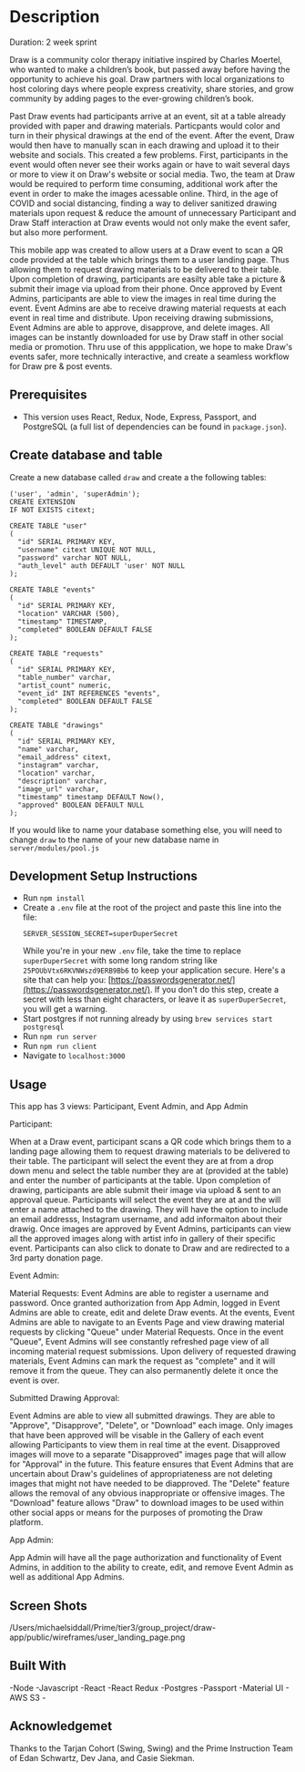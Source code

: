 
# Description

Duration:  2 week sprint

Draw is a community color therapy initiative inspired by Charles Moertel, who wanted to make a children’s book, but passed away before having the opportunity to achieve his goal.  Draw partners with local organizations to host coloring days where people express creativity, share stories, and grow community by adding pages to the ever-growing children’s book.

Past Draw events had participants arrive at an event, sit at a table already provided with paper and drawing materials.  Particpants would color and turn in their physical drawings at the end of the event.  After the event, Draw would then have to manually scan in each drawing and upload it to their website and socials.  This created a few problems.  First, participants in the event would often never see their works again or have to wait several days or more to view it on Draw's website or social media.  Two, the team at Draw would be required to perform time consuming, additional work after the event in order to make the images acessable online.  Third, in the age of COVID and social distancing, finding a way to deliver sanitized drawing materials upon request & reduce the amount of unnecessary Participant and Draw Staff interaction at Draw events would not only make the event safer, but also more performent.  

This mobile app was created to allow users at a Draw event to scan a QR code provided at the table which brings them to a user landing page.   Thus allowing them to request drawing materials to be delivered to their table. Upon completion of drawing, participants are easilty able take a picture & submit their image via upload from their phone.  Once approved by Event Admins, participants are able to view the images in real time during the event.  Event Admins are abe to receive drawing material requests at each event in real time and distribute.  Upon receiving drawing submissions, Event Admins are able to approve, disapprove, and delete images.  All images can be instantly downloaded for use by Draw staff in other social media or promotion.  Thru use of this appplication, we hope to make Draw's events safer, more technically interactive, and create a seamless workflow for Draw pre & post events.  
 
 


## Prerequisites

- This version uses React, Redux, Node,  Express, Passport, and PostgreSQL (a full list of dependencies can be found in `package.json`).


## Create database and table

Create a new database called `draw` and create a the following tables:

```CREATE TYPE auth AS ENUM
('user', 'admin', 'superAdmin');
CREATE EXTENSION
IF NOT EXISTS citext;

CREATE TABLE "user"
(
  "id" SERIAL PRIMARY KEY,
  "username" citext UNIQUE NOT NULL,
  "password" varchar NOT NULL,
  "auth_level" auth DEFAULT 'user' NOT NULL
);

CREATE TABLE "events"
(
  "id" SERIAL PRIMARY KEY,
  "location" VARCHAR (500),
  "timestamp" TIMESTAMP,
  "completed" BOOLEAN DEFAULT FALSE
);

CREATE TABLE "requests"
(
  "id" SERIAL PRIMARY KEY,
  "table_number" varchar,
  "artist_count" numeric,
  "event_id" INT REFERENCES "events",
  "completed" BOOLEAN DEFAULT FALSE
);

CREATE TABLE "drawings"
(
  "id" SERIAL PRIMARY KEY,
  "name" varchar,
  "email_address" citext,
  "instagram" varchar,
  "location" varchar,
  "description" varchar,
  "image_url" varchar,
  "timestamp" timestamp DEFAULT Now(),
  "approved" BOOLEAN DEFAULT NULL
);

```

If you would like to name your database something else, you will need to change `draw` to the name of your new database name in `server/modules/pool.js`

## Development Setup Instructions

- Run `npm install`
- Create a `.env` file at the root of the project and paste this line into the file:
  ```
  SERVER_SESSION_SECRET=superDuperSecret
  ```
  While you're in your new `.env` file, take the time to replace `superDuperSecret` with some long random string like `25POUbVtx6RKVNWszd9ERB9Bb6` to keep your application secure. Here's a site that can help you: [https://passwordsgenerator.net/](https://passwordsgenerator.net/). If you don't do this step, create a secret with less than eight characters, or leave it as `superDuperSecret`, you will get a warning.
- Start postgres if not running already by using `brew services start postgresql`
- Run `npm run server`
- Run `npm run client`
- Navigate to `localhost:3000`

## Usage
This app has 3 views:  Participant, Event Admin, and App Admin

Participant: 

When at a Draw event, participant scans a QR code which brings them to a landing page allowing them to request drawing materials to be delivered to their table.  The participant will select the event they are at from a drop down menu and select the table number they are at (provided at the table) and enter the number of participants at the table. Upon completion of drawing, participants are able submit their image via upload & sent to an approval queue.  Participants will select the event they are at and the will enter a name attached to the drawing.  They will have the option to include an email addresss, Instagram username, and add informaiton about their drawig.  Once images are approved by Event Admins, participants can view all the approved images along with artist info in gallery of their specific event. Participants can also click to donate to Draw and are redirected to a 3rd party donation page.

Event Admin:  

Material Requests: 
Event Admins are able to register a username and password.  Once granted authorization from App Admin, logged in Event Admins are able to create, edit and delete Draw events.  At the events, Event Admins are able to navigate to an Events Page and view drawing material requests by clicking "Queue" under Material Requests. Once in the event "Queue", Event Admins will see constantly refreshed page view of all incoming material request submissions.  Upon delivery of requested drawing materials, Event Admins can mark the request as "complete" and it will remove it from the queue.  They can also permanently delete it once the event is over. 

Submitted Drawing Approval:

Event Admins are able to view all submitted drawings.  They are able to "Approve", "Disapprove", "Delete", or "Download" each image.  Only images that have been approved will be visable in the Gallery of each event allowing Participants to view them in real time at the event.  Disapproved images will move to a separate "Disapproved" images page that will allow for "Approval" in the future.  This feature ensures that Event Admins that are uncertain about Draw's guidelines of appropriateness are not deleting images that might not have needed to be diapproved.  The "Delete" feature allows the removal of any obvious inappropriate or offensive images.  The "Download" feature allows "Draw" to download images to be used within other social apps or means for the purposes of promoting the Draw platform.  

App Admin:  

App Admin will have all the page authorization and functionality of Event Admins, in addition to the ability to create, edit, and remove Event Admin as well as additional App Admins. 

## Screen Shots
/Users/michaelsiddall/Prime/tier3/group_project/draw-app/public/wireframes/user_landing_page.png


## Built With

-Node -Javascript -React -React Redux -Postgres -Passport -Material UI - AWS S3 - 

## Acknowledgemet
Thanks to the Tarjan Cohort (Swing, Swing) and the Prime Instruction Team of Edan Schwartz, Dev Jana, and Casie Siekman.

